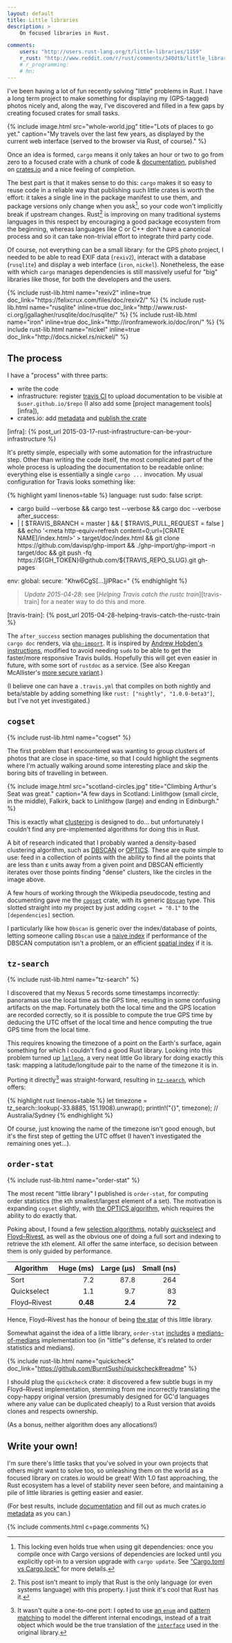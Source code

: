 ```yaml
---
layout: default
title: Little libraries
description: >
    On focused libraries in Rust.

comments:
    users: "http://users.rust-lang.org/t/little-libraries/1159"
    r_rust: "http://www.reddit.com/r/rust/comments/340dtb/little_libraries/"
    # r_programming:
    # hn:
---
```


I've been having a lot of fun recently solving "little" problems in
Rust. I have a long term project to make something for displaying my
(GPS-tagged) photos nicely and, along the way, I've discovered and
filled in a few gaps by creating focused crates for small tasks.

{% include image.html src="whole-world.jpg" title="Lots of places to go yet." caption="My travels over the last few years, as displayed by the current web interface (served to the browser via Rust, of course)." %}


Once an idea is formed, `cargo` means it only takes an hour or two to go
from zero to a focused crate with a chunk of code &
[documentation][docdoc], published on [crates.io](http://crates.io)
and a nice feeling of completion.

[docdoc]: http://doc.rust-lang.org/book/documentation.html

The best part is that it makes sense to do this: `cargo` makes it so
easy to reuse code in a reliable way that publishing such little
crates is worth the effort: it takes a single line in the package
manifest to use them, and package versions only change when you
ask[^lock], so your code won't implicitly break if upstream changes.
Rust[^unique] is improving on many traditional systems languages in
this respect by encouraging a good package ecosystem from the
beginning, whereas languages like C or C++ don't have a canonical
process and so it can take non-trivial effort to integrate third party
code.

[^lock]: This locking even holds true when using git dependencies:
         once you compile once with Cargo versions of dependencies are
         locked until you explicitly opt-in to a version upgrade with
         `cargo update`. See
         ["Cargo.toml vs Cargo.lock"](http://doc.crates.io/guide.html#cargo.toml-vs-cargo.lock)
         for more details.

[^unique]: This post isn't meant to imply that Rust is the only
           language (or even systems language) with this property. I
           just think it's cool that Rust has it.

Of course, not everything can be a small library: for the GPS photo
project, I needed to be able to read EXIF data (`rexiv2`), interact
with a database (`rusqlite`) and display a web interface (`iron`,
`nickel`). Nonetheless, the ease with which `cargo` manages
dependencies is still massively useful for "big" libraries like those,
for both the developers and the users.

<div class="centered-libs">
{% include rust-lib.html name="rexiv2" inline=true doc_link="https://felixcrux.com/files/doc/rexiv2/" %}
{% include rust-lib.html name="rusqlite" inline=true doc_link="http://www.rust-ci.org/jgallagher/rusqlite/doc/rusqlite/" %}
{% include rust-lib.html name="iron" inline=true doc_link="http://ironframework.io/doc/iron/" %}
{% include rust-lib.html name="nickel" inline=true doc_link="http://docs.nickel.rs/nickel/" %}
</div>

## The process

I have a "process" with three parts:

- write the code
- infrastructure: register [travis CI](https://travis-ci.org) to
  upload documentation to be visible at `$user.github.io/$repo` (I
  also add some [project management tools][infra]),
- crates.io: add
  [metadata](http://doc.crates.io/manifest.html#package-metadata)
  and
  [publish the crate](http://doc.crates.io/crates-io.html#publishing-crates)

[infra]: {% post_url 2015-03-17-rust-infrastructure-can-be-your-infrastructure %}

It's pretty simple, especially with some automation for the
infrastructure step. Other than writing the code itself, the most
complicated part of the whole process is uploading the documentation
to be readable online: everything else is essentially a single `cargo
...` invocation. My usual configuration for Travis looks something
like:

{% highlight yaml linenos=table %}
language: rust
sudo: false
script:
  - cargo build --verbose && cargo test --verbose && cargo doc --verbose
after_success:
  - |
        [ $TRAVIS_BRANCH = master ] &&
        [ $TRAVIS_PULL_REQUEST = false ] &&
        echo '<meta http-equiv=refresh content=0;url=[CRATE NAME]/index.html>' > target/doc/index.html &&
        git clone https://github.com/davisp/ghp-import &&
        ./ghp-import/ghp-import -n target/doc &&
        git push -fq https://${GH_TOKEN}@github.com/${TRAVIS_REPO_SLUG}.git gh-pages

env:
  global:
    secure: "Khw6CgS[...]jlPRac="
{% endhighlight %}

> *Update 2015-04-28*: see
> [*Helping Travis catch the rustc train*][travis-train] for a neater
> way to do this and more.

[travis-train]: {% post_url 2015-04-28-helping-travis-catch-the-rustc-train %}

The `after_success` section manages publishing the documentation that
`cargo doc` renders, via
[`ghp-import`](https://github.com/davisp/ghp-import). It is inspired
by
[Andrew Hobden's instructions](http://www.hoverbear.org/2015/03/07/rust-travis-github-pages/),
modified to avoid needing `sudo` to be able to get the faster/more
responsive Travis builds. Hopefully this will get even easier in
future, with some sort of `rustdoc` as a service. (See also Keegan
McAllister's
[more secure variant](https://github.com/kmcallister/travis-doc-upload).)

(I believe one can have a `.travis.yml` that compiles on both nightly
and beta/stable by adding something like `rust:
["nightly", "1.0.0-beta3"]`, but I've not yet investigated.)

## `cogset`

{% include rust-lib.html name="cogset" %}

The first problem that I encountered was wanting to group clusters of
photos that are close in space-time, so that I could highlight the
segments where I'm actually walking around some interesting place and
skip the boring bits of travelling in between.

{% include image.html src="scotland-circles.jpg" title="Climbing Arthur's Seat was great." caption="A few days in Scotland: Linlithgow (small circle, in the middle), Falkirk, back to Linlithgow (large) and ending in Edinburgh." %}

This is exactly what
[clustering](https://en.wikipedia.org/wiki/Cluster_analysis) is
designed to do... but unfortunately I couldn't find any
pre-implemented algorithms for doing this in Rust.

A bit of research indicated that I probably wanted a density-based
clustering algorithm, such as
[DBSCAN](https://en.wikipedia.org/wiki/DBSCAN) or
[OPTICS](https://en.wikipedia.org/wiki/OPTICS_algorithm). These are
quite simple to use: feed in a collection of points with the ability
to find all the points that are less than ε units away from a given
point and DBSCAN efficiently iterates over those points finding
"dense" clusters, like the circles in the image above.

A few hours of working through the Wikipedia pseudocode, testing
and documenting gave me the
[`cogset`](http://huonw.github.io/cogset/cogset/) crate, with its
generic
[`Dbscan`](http://huonw.github.io/cogset/cogset/struct.Dbscan.html)
type. This slotted straight into my project by just adding `cogset =
"0.1"` to the `[dependencies]` section.

I particularly like how `Dbscan` is generic over the index/database of
points, letting someone calling `Dbscan` use a
[naive index](http://huonw.github.io/cogset/cogset/struct.BruteScan.html)
if performance of the DBSCAN computation isn't a problem, or an
efficient
[spatial index](https://en.wikipedia.org/wiki/Spatial_database#Spatial_index)
if it is.

## `tz-search`

{% include rust-lib.html name="tz-search" %}

I discovered that my Nexus 5 records some timestamps incorrectly:
panoramas use the local time as the GPS time, resulting in some
confusing artifacts on the map. Fortunately both the local time and
the GPS location are recorded correctly, so it is possible to compute
the true GPS time by deducing the UTC offset of the local time and
hence computing the true GPS time from the local time.

This requires knowing the timezone of a point on the Earth's surface,
again something for which I couldn't find a good Rust library. Looking
into this problem turned up
[`latlong`](https://github.com/bradfitz/latlong), a very neat little
Go library for doing exactly this task: mapping a latitude/longitude
pair to the name of the timezone it is in.

Porting it directly[^pattern-matching] was straight-forward, resulting in
[`tz-search`](http://huonw.github.io/tz-search/tz_search/), which offers:

[^pattern-matching]: It wasn't quite a one-to-one port: I opted to use
                     [an `enum`][enum] and [pattern matching][pattern]
                     to model the different internal encodings,
                     instead of a trait object which would be the true
                     translation of the [`interface`][interface] used
                     in the original library.

[enum]: https://github.com/huonw/tz-search/blob/229617cd23dc413957c5b02d027c7ce4bb2be3d0/src/lib.rs#L120-L124
[pattern]: https://github.com/huonw/tz-search/blob/229617cd23dc413957c5b02d027c7ce4bb2be3d0/src/lib.rs#L260-L284
[interface]: https://github.com/bradfitz/latlong/blob/7d3ff04aa2b06b9db6947f7d99a4bb3cc66570bc/latlong.go#L157-L159

{% highlight rust linenos=table %}
let timezone = tz_search::lookup(-33.8885, 151.1908).unwrap();
println!("{}", timezone); // Australia/Sydney
{% endhighlight %}

Of course, just knowing the name of the timezone isn't good enough,
but it's the first step of getting the UTC offset (I haven't
investigated the remaining ones yet...).

## `order-stat`

{% include rust-lib.html name="order-stat" %}

The most recent "little library" I published is `order-stat`, for
computing order statistics (the `k`th smallest/largest element of a
set). The motivation is expanding `cogset` slightly, with
[the OPTICS algorithm](https://en.wikipedia.org/wiki/OPTICS_algorithm),
which requires the ability to do exactly that.

Poking about, I found a few
[selection algorithms](https://en.wikipedia.org/wiki/Selection_algorithm),
notably [quickselect](https://en.wikipedia.org/wiki/Quickselect) and
[Floyd–Rivest](https://en.wikipedia.org/wiki/Floyd–Rivest_algorithm),
as well as the obvious one of doing a full sort and indexing to
retrieve the `k`th element. All offer the same interface, so decision
between them is only guided by performance.


| Algorithm | Huge (ms) | Large (µs) | Small (ns) |
|---|---:|---:|---:|
| Sort | 7.2  | 87.8 | 264 |
| Quickselect | 1.1 | 9.7  | 83  |
| Floyd–Rivest | **0.48** | **2.4**  | **72** |

Hence, Floyd–Rivest has the honour of being
[the star](http://huonw.github.io/order-stat/order_stat/fn.kth.html)
of this little library.

Somewhat against the idea of a little library, `order-stat`
[includes](http://huonw.github.io/order-stat/order_stat/fn.median_of_medians.html)
a
[medians-of-medians](https://en.wikipedia.org/wiki/Median_of_medians)
implementation too (in "little"'s defense, it's related to order
statistics and medians).

{% include rust-lib.html name="quickcheck" doc_link="https://github.com/BurntSushi/quickcheck#readme" %}

I should plug the `quickcheck` crate: it discovered a few subtle bugs
in my Floyd–Rivest implementation, stemming from me incorrectly
translating the copy-happy original version (presumably designed for
GC'd languages where any value can be duplicated cheaply) to a Rust
version that avoids clones and respects ownership.

(As a bonus, neither algorithm does any allocations!)

## Write your own!

I'm sure there's little tasks that you've solved in your own projects
that others might want to solve too, so unleashing them on the world
as a focused library on crates.io would be great! With 1.0 fast
approaching, the Rust ecosystem has a level of stability never seen
before, and maintaining a pile of little libraries is getting easier
and easier.

(For best results, include [documentation][docdoc] and fill out as
much crates.io
[metadata](http://doc.crates.io/manifest.html#package-metadata) as you
can.)

{% include comments.html c=page.comments %}
